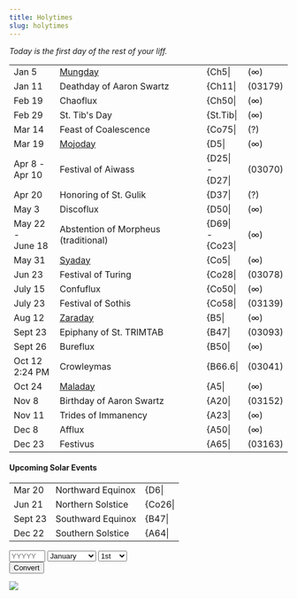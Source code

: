 ```yaml
---
title: Holytimes
slug: holytimes
---
```


*<span id="ddate">Today is the first day of the rest of your liff.</span>*
<br><table width=100%>
<tr><td className="nowrap">Jan 5</td><td><a href="/nom/beati#hongmeng">Mungday</a><td>{Ch5|</td><td>(∞)</td></tr>
<tr><td className="nowrap">Jan 11</td><td>Deathday of Aaron Swartz<td>{Ch11|</td><td>(03179)</td></tr>
<tr><td className="nowrap">Feb 19</td><td>Chaoflux<td>{Ch50|</td><td>(∞)</td></tr>
<tr><td className="nowrap">Feb 29</td><td>St. Tib's Day<td>{St.Tib|</td><td>(∞)</td></tr>
<tr><td className="nowrap">Mar 14</td><td>Feast of Coalescence<td>{Co75|</td><td>(?)</td></tr>
<tr><td className="nowrap">Mar 19</td><td><a href="/nom/beati#vanvanmojo">Mojoday</a><td>{D5|</td><td>(∞)</td></tr>
<tr><td className="nowrap">Apr 8 -<br>Apr 10</td><td>Festival of Aiwass<td>{D25| -<br>{D27|</td><td>(03070)</td></tr>
<tr><td className="nowrap">Apr 20</td><td>Honoring of St. Gulik<td>{D37|</td><td>(?)</td></tr>
<tr><td className="nowrap">May 3</td><td>Discoflux<td>{D50|</td><td>(∞)</td></tr>
<tr><td className="nowrap">May 22 -<br>June 18</td><td>Abstention of Morpheus (traditional)<td>{D69| -<br>{Co23|</td><td>(∞)</td></tr>
<tr><td className="nowrap">May 31</td><td><a href="/nom/beati#srisyadasti">Syaday</a><td>{Co5|</td><td>(∞)</td></tr>
<tr><td className="nowrap">Jun 23</td><td>Festival of Turing<td>{Co28|</td><td>(03078)</td></tr>
<tr><td className="nowrap">July 15</td><td>Confuflux<td>{Co50|</td><td>(∞)</td></tr>
<tr><td className="nowrap">July 23</td><td>Festival of Sothis<td>{Co58|</td><td>(03139)</td></tr>
<tr><td className="nowrap">Aug 12</td><td><a href="/nom/beati#zarathud">Zaraday</a><td>{B5|</td><td>(∞)</td></tr>
<tr><td className="nowrap">Sept 23</td><td>Epiphany of St. TRIMTAB<td>{B47|</td><td>(03093)</td></tr>
<tr><td className="nowrap">Sept 26</td><td>Bureflux<td>{B50|</td><td>(∞)</td></tr>
<tr><td className="nowrap">Oct 12<br>2:24 PM</td><td>Crowleymas<td>{B66.6|</td><td>(03041)</td></tr>
<tr><td className="nowrap">Oct 24</td><td><a href="/nom/beati#mal-1">Maladay</a><td>{A5|</td><td>(∞)</td></tr>
<tr><td className="nowrap">Nov 8</td><td>Birthday of Aaron Swartz<td>{A20|</td><td>(03152)</td></tr>
<tr><td className="nowrap">Nov 11</td><td>Trides of Immanency<td>{A23|</td><td>(∞)</td></tr>
<tr><td className="nowrap">Dec 8</td><td>Afflux<td>{A50|</td><td>(∞)</td></tr>
<tr><td className="nowrap">Dec 23</td><td>Festivus<td>{A65|</td><td>(03163)</td></tr>
</table>

#### Upcoming Solar Events
<table width="100%">
<tr><td>Mar 20</td><td>Northward Equinox</td><td>{D6|</td></tr>
<tr><td>Jun 21</td><td>Northern Solstice</td><td>{Co26|</td></tr>
<tr><td>Sept 23</td><td>Southward Equinox</td><td>{B47|</td></tr>
<tr><td>Dec 22</td><td>Southern Solstice</td><td>{A64|</td></tr>
</table>

<div className="well">
<form onsubmit="findDdate(this); return false;">
<input type="text" maxlength=5 size=5 name="year" placeholder="YYYYY" id="dyear">
<select name="month">
  <option value="0">January</option>
  <option value="1">February</option>
  <option value="2">March</option>
  <option value="3">April</option>
  <option value="4">May</option>
  <option value="5">June</option>
  <option value="6">July</option>
  <option value="7">August</option>
  <option value="8">September</option>
  <option value="9">October</option>
  <option value="10">November</option>
  <option value="11">December</option>
</select>
<select name="day">
  <option value="1">1st</option>
  <option value="2">2nd</option>
  <option value="3">3rd</option>
  <option value="4">4th</option>
  <option value="5">5th</option>
  <option value="6">6th</option>
  <option value="7">7th</option>
  <option value="8">8th</option>
  <option value="9">9th</option>
  <option value="10">10th</option>
  <option value="11">11th</option>
  <option value="12">12th</option>
  <option value="13">13th</option>
  <option value="14">14th</option>
  <option value="15">15th</option>
  <option value="16">16th</option>
  <option value="17">17th</option>
  <option value="18">18th</option>
  <option value="19">19th</option>
  <option value="20">20th</option>
  <option value="21">21st</option>
  <option value="22">22nd</option>
  <option value="23">23rd</option>
  <option value="24">24th</option>
  <option value="25">25th</option>
  <option value="26">26th</option>
  <option value="27">27th</option>
  <option value="28">28th</option>
  <option value="29">29th</option>
  <option value="30">30th</option>
  <option value="31">31st</option>
</select>
<br><input type="submit" value="Convert">
<br><div className="results"></div>
</form>
</div>

<img src="/image/time.jpg" data-link="https://secure.flickr.com/photos/5tein/1100742634/" data-source="Mr_Stein - Flickr" className="flush" data-license="https://creativecommons.org/licenses/by-nc-sa/2.0/">

